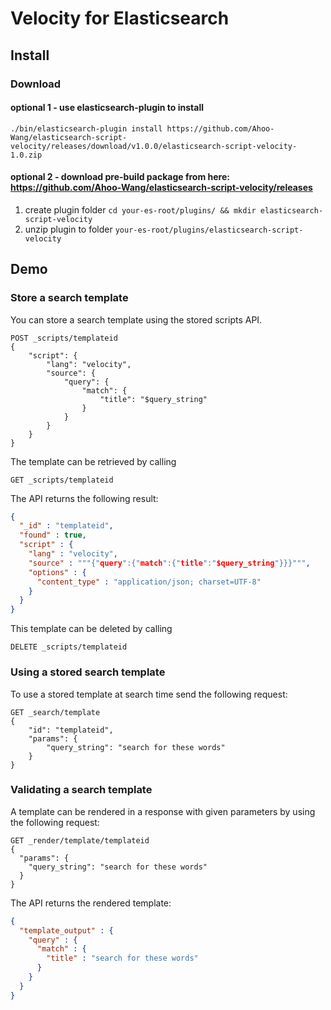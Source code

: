 # Velocity for Elasticsearch

## Install

### Download
 
#### optional 1 - use elasticsearch-plugin to install

```shell script
./bin/elasticsearch-plugin install https://github.com/Ahoo-Wang/elasticsearch-script-velocity/releases/download/v1.0.0/elasticsearch-script-velocity-1.0.zip
```
#### optional 2 - download pre-build package from here: https://github.com/Ahoo-Wang/elasticsearch-script-velocity/releases

1. create plugin folder `cd your-es-root/plugins/ && mkdir elasticsearch-script-velocity`
2. unzip plugin to folder `your-es-root/plugins/elasticsearch-script-velocity`

## Demo

### Store a search template
You can store a search template using the stored scripts API.

```http request
POST _scripts/templateid
{
    "script": {
        "lang": "velocity",
        "source": {
            "query": {
                "match": {
                    "title": "$query_string"
                }
            }
        }
    }
}
```
The template can be retrieved by calling

```http request
GET _scripts/templateid

```
The API returns the following result:

```json
{
  "_id" : "templateid",
  "found" : true,
  "script" : {
    "lang" : "velocity",
    "source" : """{"query":{"match":{"title":"$query_string"}}}""",
    "options" : {
      "content_type" : "application/json; charset=UTF-8"
    }
  }
}
```
This template can be deleted by calling

```http request
DELETE _scripts/templateid

```

### Using a stored search template

To use a stored template at search time send the following request:

```http request
GET _search/template
{
    "id": "templateid", 
    "params": {
        "query_string": "search for these words"
    }
}
```

### Validating a search template

A template can be rendered in a response with given parameters by using the following request:

```http request
GET _render/template/templateid
{
  "params": {
    "query_string": "search for these words"
  }
}
```
The API returns the rendered template:

```json
{
  "template_output" : {
    "query" : {
      "match" : {
        "title" : "search for these words"
      }
    }
  }
}
```
